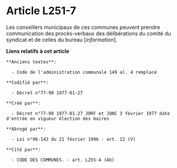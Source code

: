 # Article L251-7

Les conseillers municipaux de ces communes peuvent prendre communication des procès-verbaux des délibérations du comité du
syndicat et de celles du bureau [*information*].

**Liens relatifs à cet article**

	**Anciens textes**:

	  - Code de l'administration communale 149 al. 4 remplacé

	**Codifié par**:

	  - Décret n°77-90 1977-01-27

	**Créé par**:

	  - Décret n°77-90 1977-01-27 JORF et JONC 3 février 1977 date d'entrée en vigueur élection des maires

	**Abrogé par**:

	  - Loi n°96-142 du 21 février 1996 - art. 12 (V)

	**Cité par**:

	  - CODE DES COMMUNES. - art. L255-4 (Ab)
